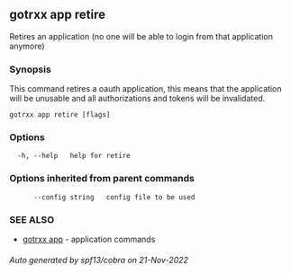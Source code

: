 ## gotrxx app retire

Retires an application (no one will be able to login from that application anymore)

### Synopsis

This command retires a oauth application, this means that the application will be unusable and all authorizations and tokens will be invalidated.

```
gotrxx app retire [flags]
```

### Options

```
  -h, --help   help for retire
```

### Options inherited from parent commands

```
      --config string   config file to be used
```

### SEE ALSO

* [gotrxx app](/cli/gotrxx_app.md)	 - application commands

###### Auto generated by spf13/cobra on 21-Nov-2022
